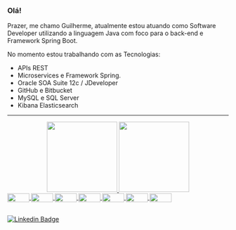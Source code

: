 ### Olá!

Prazer, me chamo Guilherme, atualmente estou atuando como Software Developer utilizando a linguagem Java com foco para o back-end e Framework Spring Boot.

No momento estou trabalhando com as Tecnologias:

- APIs REST
- Microservices e Framework Spring.
- Oracle SOA Suite 12c / JDeveloper
- GitHub e Bitbucket
- MySQL e SQL Server
- Kibana Elasticsearch
<hr>


<div align="center">
  <a href="https://github.com/xGuiilherme">
  <img height="160em" src="https://github-readme-stats.vercel.app/api?username=xGuiilherme&show_icons=true&theme=gotham&include_all_commits=true&count_private=true"/>
  <img height="160em" src="https://github-readme-stats.vercel.app/api/top-langs/?username=xGuiilherme&layout=compact&langs_count=7&theme=gotham"/>
</div>
  
  <div style="display: inline_block">
  <img align="center" alt="" height="20" width="50" src="https://img.shields.io/badge/Java-ED8B00?style=for-the-badge&logo=java&logoColor=white" />
  <img align="center" alt="" height="20" width="50" src="https://img.shields.io/badge/Spring-6DB33F?style=for-the-badge&logo=spring&logoColor=white" />
  <img align="center" alt="" height="20" width="50" src="https://img.shields.io/badge/Postman-FF6C37?style=for-the-badge&logo=Postman&logoColor=white" />
  <img align="center" alt="" height="20" width="50" src="https://img.shields.io/badge/MySQL-005C84?style=for-the-badge&logo=mysql&logoColor=white" />
  <img align="center" alt="" height="20" width="50" src="https://img.shields.io/badge/Oracle-F80000?style=for-the-badge&logo=oracle&logoColor=black" />
  <img align="center" alt="" height="20" width="50" src="https://img.shields.io/badge/Linux-FCC624?style=for-the-badge&logo=linux&logoColor=black" />
  <img align="center" alt="" height="20" width="50" src="https://img.shields.io/badge/GitHub-100000?style=for-the-badge&logo=github&logoColor=white" />
  
  ##
  
[![Linkedin Badge](https://img.shields.io/badge/-@guilhermeh--7a07f5?style=flat-square&labelColor=7a07f5&logo=linkedin&logoColor=white&link=https://linkedin.com/in/guilhermeh-)](https://linkedin.com/in/guilhermeh-)
</div>
